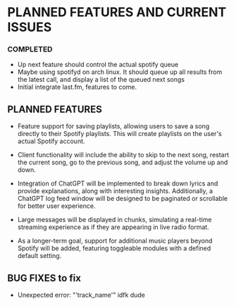 # PLANNED FEATURES AND CURRENT ISSUES

### COMPLETED

- Up next feature should control the actual spotify queue
- Maybe using spotifyd on arch linux. It should queue up all results from the latest call, and display a list of the queued next songs
- Initial integrate last.fm, features to come.

## PLANNED FEATURES

- Feature support for saving playlists, allowing users to save a song directly to their Spotify playlists. This will create playlists on the user's actual Spotify account.

- Client functionality will include the ability to skip to the next song, restart the current song, go to the previous song, and adjust the volume up and down.

- Integration of ChatGPT will be implemented to break down lyrics and provide explanations, along with interesting insights. Additionally, a ChatGPT log feed window will be designed to be paginated or scrollable for better user experience.

- Large messages will be displayed in chunks, simulating a real-time streaming experience as if they are appearing in live radio format.

- As a longer-term goal, support for additional music players beyond Spotify will be added, featuring toggleable modules with a defined default setting.

## BUG FIXES to fix

- Unexpected error: "'track_name'"
  idfk dude
